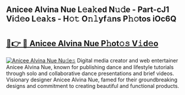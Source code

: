 ## Anicee Alvina Nue L𝚎a𝚔ed N𝚞𝚍e - Part-cJ1 Vi𝚍𝚎o L𝚎a𝚔s - H𝚘𝚝 O𝚗𝚕yf𝚊ns P𝚑𝚘tos iOc6Q

# <h2><a href="http://kfeolx.oniu.top/?m=Anicee+Alvina+Nue">🔗👉 🔴 Anicee Alvina Nue P𝚑ot𝚘𝚜 V𝚒d𝚎o</a></h2>

[![Anicee Alvina Nue Nu𝚍e𝚜](https://i.imgur.com/0qMVB7G.gif)](http://kfeolx.oniu.top/?m=Anicee+Alvina+Nue)
Digital media creator and web entertainer Anicee Alvina Nue, known for publishing dance and lifestyle tutorials through solo and collaborative dance presentations and brief videos. Visionary designer Anicee Alvina Nue, famed for their groundbreaking designs and commitment to creating beautiful and functional products.  
